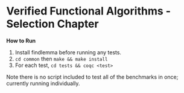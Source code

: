 # Verified Functional Algorithms - Selection Chapter

**How to Run**
1. Install findlemma before running any tests.
2. `cd common` then `make && make install`
3. For each test, `cd tests && coqc <test>`

Note there is no script included to test all of the benchmarks in once; currently running individually.